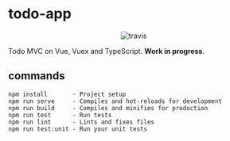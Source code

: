 # todo-app

<p align="center">
  <img src="https://travis-ci.org/redVi/todomvc-ts.svg?branch=master" alt="travis">
</p>

Todo MVC on Vue, Vuex and TypeScript.
__Work in progress__.

## commands
```
npm install       - Project setup
npm run serve     - Compiles and hot-reloads for development
npm run build     - Compiles and minifies for production
npm run test      - Run tests
npm run lint      - Lints and fixes files
npm run test:unit - Run your unit tests
```

